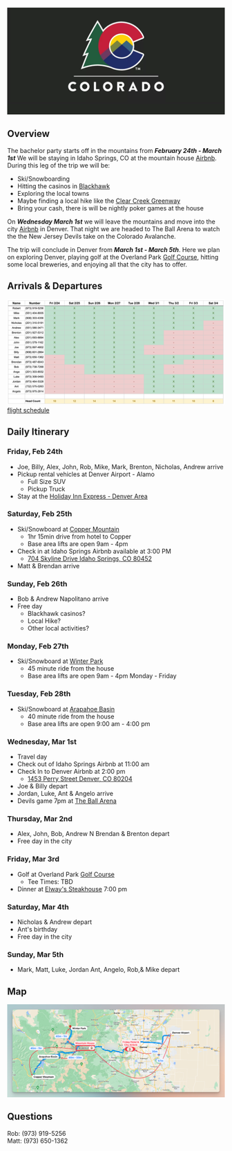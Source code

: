 ![header image](assets/CO_hero.png)

## Overview

The bachelor party starts off in the mountains from ***February 24th - March 1st***
We will be staying in Idaho Springs, CO at the mountain house <a href="https://abnb.me/MNlRSeE16ub" target="_blank">Airbnb</a>.
During this leg of the trip we will be:
- Ski/Snowboarding
- Hitting the casinos in <a href="https://www.google.com/maps/dir/704+Skyline+Drive,+Idaho+Springs,+CO+80452/Black+Hawk,+Colorado/@39.766746,-105.6054749,11z/data=!3m1!4b1!4m14!4m13!1m5!1m1!1s0x876ba4c4f6ff1911:0xb42a24ec78508723!2m2!1d-105.5329892!2d39.7321694!1m5!1m1!1s0x876bbc7a8ccbb8fb:0x4935b9a9c9693666!2m2!1d-105.4938853!2d39.7969322!3e0" target="_blank">Blackhawk</a>
- Exploring the local towns 
- Maybe finding a local hike like the <a href="https://www.alltrails.com/trail/us/colorado/clear-creek-greenway?p=-1" target="_blank">Clear Creek Greenway</a>
- Bring your cash, there is will be nightly poker games at the house

On ***Wednesday March 1st*** we will leave the mountains and move into the city <a href="http://www.airbnb.com/rooms/1402409" target="_blank">Airbnb</a> in Denver. That night we are headed to The Ball Arena to watch the the New Jersey Devils take on the Colorado Avalanche.

The trip will conclude in Denver from ***March 1st - March 5th***. Here we plan on exploring Denver, playing golf at the Overland Park <a href="https://www.cityofdenvergolf.com/overland_park" target="_blank">Golf Course</a>, hitting some local breweries, and enjoying all that the city has to offer. 

## Arrivals & Departures 

![arrivals](assets/arrivals_v3.png)
[flight schedule](Arrivals-Departures)

## Daily Itinerary 

### Friday, Feb 24th
- Joe, Billy, Alex, John, Rob, Mike, Mark, Brenton, Nicholas, Andrew arrive
- Pickup rental vehicles at Denver Airport - Alamo
	- Full Size SUV
	- Pickup Truck
- Stay at the <a href="https://www.ihg.com/holidayinnexpress/hotels/us/en/golden/dengo/hoteldetail" target="_blank">Holiday Inn Express - Denver Area</a>

### Saturday, Feb 25th
- Ski/Snowboard at <a href="http://coppercolorado.com" target="_blank">Copper Mountain</a>
	- 1hr 15min drive from hotel to Copper
	- Base area lifts are open 9am - 4pm
- Check in at Idaho Springs Airbnb available at 3:00 PM
	- [704 Skyline Drive Idaho Springs, CO 80452](https://maps.apple.com/?address=704%20Skyline%20Dr,%20Idaho%20Springs,%20CO%20%2080452,%20United%20States&ll=39.732180,-105.532942&q=704%20Skyline%20Dr&t=m)
- Matt & Brendan arrive

### Sunday, Feb 26th
- Bob & Andrew Napolitano arrive 
- Free day
	- Blackhawk casinos?
	- Local Hike?
	- Other local activities?

### Monday, Feb 27th
- Ski/Snowboard at <a href="https://www.winterparkresort.com/" target="_blank">Winter Park</a>
	- 45 minute ride from the house
	- Base area lifts are open 9am - 4pm Monday - Friday

### Tuesday, Feb 28th
- Ski/Snowboard at <a href="https://www.arapahoebasin.com/" target="_blank">Arapahoe Basin</a>
	- 40 minute ride from the house
	- Base area lifts are open 9:00 am - 4:00 pm

### Wednesday, Mar 1st
- Travel day
- Check out of Idaho Springs Airbnb at 11:00 am
- Check In to Denver Airbnb at 2:00 pm
	- [1453 Perry Street Denver, CO 80204](https://maps.apple.com/?address=1453%20Perry%20St,%20Denver,%20CO%20%2080204,%20United%20States&ll=39.739481,-105.039654&q=1453%20Perry%20St&t=m)
- Joe & Billy depart
- Jordan, Luke, Ant & Angelo arrive
- Devils game 7pm at <a href="https://maps.apple.com/?address=1000%20Chopper%20Cir,%20Denver,%20CO%2080204,%20United%20States&auid=17007286315154119348&ll=39.748650,-105.007635&lsp=9902&q=Ball%20Arena&t=m" target="_blank">The Ball Arena</a>

### Thursday, Mar 2nd
- Alex, John, Bob, Andrew N Brendan & Brenton depart
- Free day in the city

### Friday, Mar 3rd
- Golf at Overland Park <a href="https://www.cityofdenvergolf.com/overland_park" target="_blank">Golf Course</a> 
	- Tee Times: TBD
- Dinner at <a href="https://www.elways.com/" target="_blank">Elway's Steakhouse</a> 7:00 pm

### Saturday, Mar 4th
- Nicholas & Andrew depart
- Ant's birthday
- Free day in the city

### Sunday, Mar 5th
- Mark, Matt, Luke, Jordan Ant, Angelo, Rob,& Mike depart

## Map
![map](assets/map.png)

## Questions

Rob: (973) 919-5256 <br>
Matt: (973) 650-1362 <br>
‬ 